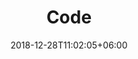 ---
title: "Code"
date: 2018-12-28T11:02:05+06:00
icon: "ti-world"
description: "Open tools for open science"
type : "docs"
---